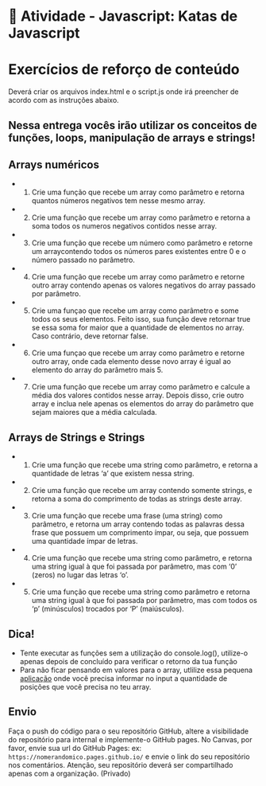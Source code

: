 
💪 Atividade - Javascript: Katas de Javascript
==============================================
# Exercícios de reforço de conteúdo

Deverá criar os arquivos index.html e o script.js onde irá preencher de acordo com as instruções abaixo.

## Nessa entrega vocês irão utilizar os conceitos de funções, loops, manipulação de arrays e strings!

## Arrays numéricos

* 1. Crie uma função que recebe um array como parâmetro e retorna quantos números negativos tem nesse mesmo array.
* 2. Crie uma função que recebe um array como parâmetro e retorna a soma todos os numeros negativos contidos nesse array.
* 3. Crie uma função que recebe um número como parâmetro e retorne um arraycontendo todos os números pares existentes entre 0 e o número passado no parâmetro.
* 4. Crie uma função que recebe um array como parâmetro e retorne outro array contendo apenas os valores negativos do array passado por parâmetro.
* 5. Crie uma funçao que recebe um array como parâmetro e some todos os seus elementos. Feito isso, sua função deve retornar true se essa soma for maior que a quantidade de elementos no array. Caso contrário, deve retornar false.
* 6. Crie uma funçao que recebe um array como parâmetro e retorne outro array, onde cada elemento desse novo array é igual ao elemento do array do parâmetro mais 5.
* 7. Crie uma função que recebe um array como parâmetro e calcule a média dos valores contidos nesse array. Depois disso, crie outro array e inclua nele apenas os elementos do array do parâmetro que sejam maiores que a média calculada.
  
## Arrays de Strings e Strings

* 1. Crie uma função que recebe uma string como parâmetro, e retorna a quantidade de letras ‘a’ que existem nessa string.
* 2. Crie uma função que recebe um array contendo somente strings, e retorna a soma do comprimento de todas as strings deste array.
* 3. Crie uma função que recebe uma frase (uma string) como parâmetro, e retorna um array contendo todas as palavras dessa frase que possuem um comprimento ímpar, ou seja, que possuem uma quantidade ímpar de letras.
* 4. Crie uma função que recebe uma string como parâmetro, e retorna uma string igual à que foi passada por parâmetro, mas com ‘0’ (zeros) no lugar das letras ‘o’.
* 5. Crie uma função que recebe uma string como parâmetro e retorna uma string igual à que foi passada por parâmetro, mas com todos os ‘p’ (minúsculos) trocados por ‘P’ (maiúsculos).

## Dica!

* Tente executar as funções sem a utilização do console.log(), utilize-o apenas depois de concluído para verificar o retorno da tua função
* Para não ficar pensando em valores para o array, utlilize essa pequena [aplicação](https://rafael-bertoldo.github.io/aleatory-arrays/) onde você precisa informar no input a quantidade de posições que você precisa no teu array.

## Envio


Faça o push do código para o seu repositório GitHub, altere a visibilidade do repositório para internal e implemente-o GitHub pages. No Canvas, por favor, envie sua url do GitHub Pages: ex: `https://nomerandomico.pages.github.io/` e envie o link do seu repositório nos comentários. Atenção, seu repositório deverá ser compartilhado apenas com a organização. (Privado)
